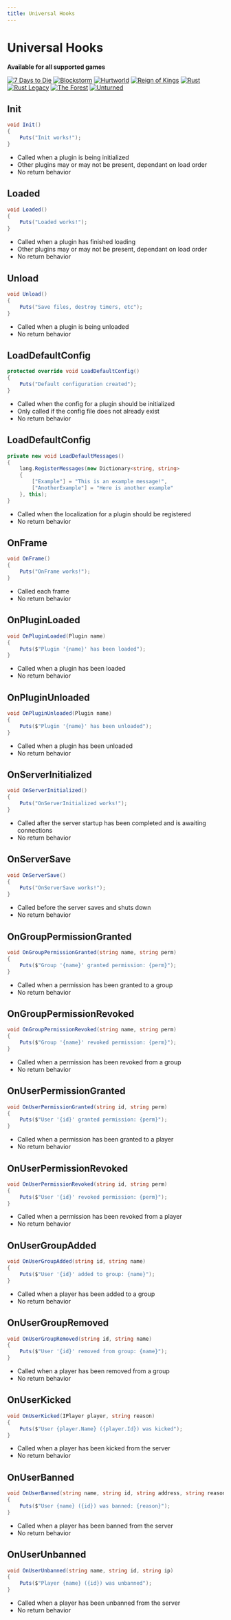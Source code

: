 ```yaml
---
title: Universal Hooks
---
```


# Universal Hooks

**Available for all supported games**

[![7 Days to Die](7-days-to-die/favicon-32x32.png)](/7-days-to-die)
[![Blockstorm](blockstorm/favicon-32x32.png)](/blockstorm)
[![Hurtworld](hurtworld/favicon-32x32.png)](/hurtworld)
[![Reign of Kings](reign-of-kings/favicon-32x32.png)](/reign-of-kings)
[![Rust](rust/favicon-32x32.png)](/rust)
[![Rust Legacy](rust-legacy/favicon-32x32.png)](/rust-legacy)
[![The Forest](the-forest/favicon-32x32.png)](/the-forest)
[![Unturned](unturned/favicon-32x32.png)](/unturned)

## Init

``` csharp
void Init()
{
    Puts("Init works!");
}
```

 * Called when a plugin is being initialized
 * Other plugins may or may not be present, dependant on load order
 * No return behavior

## Loaded

``` csharp
void Loaded()
{
    Puts("Loaded works!");
}
```

 * Called when a plugin has finished loading
 * Other plugins may or may not be present, dependant on load order
 * No return behavior

## Unload

``` csharp
void Unload()
{
    Puts("Save files, destroy timers, etc");
}
```

 * Called when a plugin is being unloaded
 * No return behavior

## LoadDefaultConfig

``` csharp
protected override void LoadDefaultConfig()
{
    Puts("Default configuration created");
}
```

 * Called when the config for a plugin should be initialized
 * Only called if the config file does not already exist
 * No return behavior

## LoadDefaultConfig

``` csharp
private new void LoadDefaultMessages()
{
    lang.RegisterMessages(new Dictionary<string, string>
    {
        ["Example"] = "This is an example message!",
        ["AnotherExample"] = "Here is another example"
    }, this);
}
```

 * Called when the localization for a plugin should be registered
 * No return behavior

## OnFrame

``` csharp
void OnFrame()
{
    Puts("OnFrame works!");
}
```

 * Called each frame
 * No return behavior

## OnPluginLoaded

``` csharp
void OnPluginLoaded(Plugin name)
{
    Puts($"Plugin '{name}' has been loaded");
}
```

 * Called when a plugin has been loaded
 * No return behavior

## OnPluginUnloaded

``` csharp
void OnPluginUnloaded(Plugin name)
{
    Puts($"Plugin '{name}' has been unloaded");
}
```

 * Called when a plugin has been unloaded
 * No return behavior

## OnServerInitialized

``` csharp
void OnServerInitialized()
{
    Puts("OnServerInitialized works!");
}
```

 * Called after the server startup has been completed and is awaiting connections
 * No return behavior

## OnServerSave

``` csharp
void OnServerSave()
{
    Puts("OnServerSave works!");
}
```

 * Called before the server saves and shuts down
 * No return behavior

## OnGroupPermissionGranted

``` csharp
void OnGroupPermissionGranted(string name, string perm)
{
    Puts($"Group '{name}' granted permission: {perm}");
}
```

 * Called when a permission has been granted to a group
 * No return behavior

## OnGroupPermissionRevoked

``` csharp
void OnGroupPermissionRevoked(string name, string perm)
{
    Puts($"Group '{name}' revoked permission: {perm}");
}
```

 * Called when a permission has been revoked from a group
 * No return behavior

## OnUserPermissionGranted

``` csharp
void OnUserPermissionGranted(string id, string perm)
{
    Puts($"User '{id}' granted permission: {perm}");
}
```

 * Called when a permission has been granted to a player
 * No return behavior

## OnUserPermissionRevoked

``` csharp
void OnUserPermissionRevoked(string id, string perm)
{
    Puts($"User '{id}' revoked permission: {perm}");
}
```

 * Called when a permission has been revoked from a player
 * No return behavior

## OnUserGroupAdded

``` csharp
void OnUserGroupAdded(string id, string name)
{
    Puts($"User '{id}' added to group: {name}");
}
```

 * Called when a player has been added to a group
 * No return behavior

## OnUserGroupRemoved

``` csharp
void OnUserGroupRemoved(string id, string name)
{
    Puts($"User '{id}' removed from group: {name}");
}
```

 * Called when a player has been removed from a group
 * No return behavior

## OnUserKicked

``` csharp
void OnUserKicked(IPlayer player, string reason)
{
    Puts($"User {player.Name} ({player.Id}) was kicked");
}
```

 * Called when a player has been kicked from the server
 * No return behavior

## OnUserBanned

``` csharp
void OnUserBanned(string name, string id, string address, string reason)
{
    Puts($"User {name} ({id}) was banned: {reason}");
}
```

 * Called when a player has been banned from the server
 * No return behavior

## OnUserUnbanned

``` csharp
void OnUserUnbanned(string name, string id, string ip)
{
    Puts($"Player {name} ({id}) was unbanned");
}
```

 * Called when a player has been unbanned from the server
 * No return behavior
